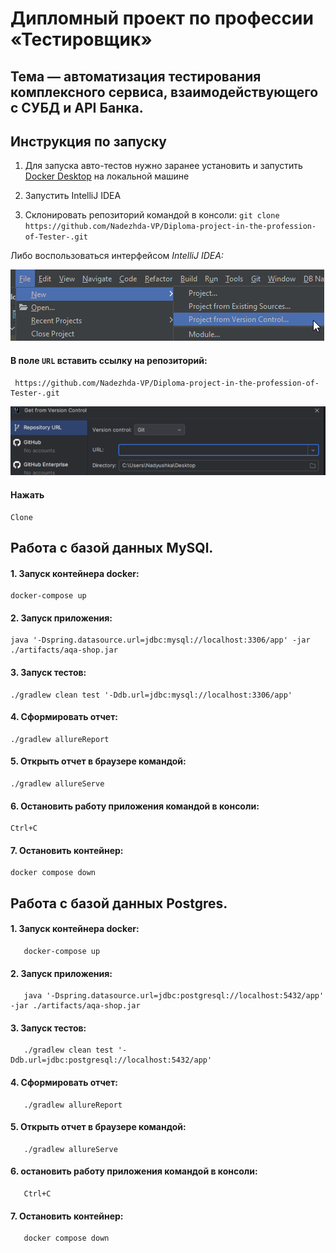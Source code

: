 # Дипломный проект по профессии «Тестировщик»

## Тема — автоматизация тестирования комплексного сервиса, взаимодействующего с СУБД и API Банка.

## Инструкция по запуску

1. Для запуска авто-тестов нужно заранее установить и
   запустить [Docker Desktop](https://github.com/netology-code/aqa-homeworks/blob/master/docker/installation.md) на
   локальной машине


2. Запустить IntelliJ IDEA


3. Склонировать репозиторий командой в консоли:
   `git clone https://github.com/Nadezhda-VP/Diploma-project-in-the-profession-of-Tester-.git`

Либо воспользоваться интерфейсом *IntelliJ IDEA:*

![img.png](img/img.png)

#### В поле `URL` вставить ссылку на репозиторий:

     https://github.com/Nadezhda-VP/Diploma-project-in-the-profession-of-Tester-.git

![img_1.png](img/img_1.png)

#### Нажать

    Clone

## Работа с базой данных MySQl.

#### 1. Запуск контейнера docker:

    docker-compose up

#### 2. Запуск приложения:

    java '-Dspring.datasource.url=jdbc:mysql://localhost:3306/app' -jar ./artifacts/aqa-shop.jar

#### 3. Запуск тестов:

    ./gradlew clean test '-Ddb.url=jdbc:mysql://localhost:3306/app'

#### 4. Сформировать отчет:

    ./gradlew allureReport

#### 5. Открыть отчет в браузере командой:

    ./gradlew allureServe

#### 6. Остановить работу приложения командой в консоли:

    Ctrl+C

#### 7. Остановить контейнер:

    docker compose down

## Работа с базой данных Postgres.

#### 1. Запуск контейнера docker:

       docker-compose up

#### 2. Запуск приложения:

       java '-Dspring.datasource.url=jdbc:postgresql://localhost:5432/app' -jar ./artifacts/aqa-shop.jar

#### 3. Запуск тестов:

       ./gradlew clean test '-Ddb.url=jdbc:postgresql://localhost:5432/app'

#### 4. Сформировать отчет:

       ./gradlew allureReport

#### 5. Открыть отчет в браузере командой:

       ./gradlew allureServe

#### 6. остановить работу приложения командой в консоли:

       Ctrl+C

#### 7. Остановить контейнер:

       docker compose down